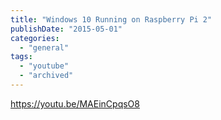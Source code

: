 ```yaml
---
title: "Windows 10 Running on Raspberry Pi 2"
publishDate: "2015-05-01"
categories: 
  - "general"
tags: 
  - "youtube"
  - "archived"
---
```


https://youtu.be/MAEinCpqsO8
